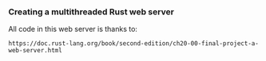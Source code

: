 ### Creating a multithreaded Rust web server

All code in this web server is thanks to:
    
    https://doc.rust-lang.org/book/second-edition/ch20-00-final-project-a-web-server.html
